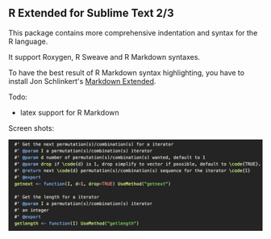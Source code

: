 R Extended for Sublime Text 2/3
------------
This package contains more comprehensive indentation and syntax for the R language.

It support Roxygen, R Sweave and R Markdown syntaxes. 

To have the best result of R Markdown syntax highlighting,
you have to install Jon Schlinkert's [Markdown Extended](https://github.com/jonschlinkert/sublime-markdown-extended).

Todo:

* latex support for R Markdown


Screen shots:

![](https://raw.githubusercontent.com/randy3k/R-Extended/master/screenshots/roxygen.png)